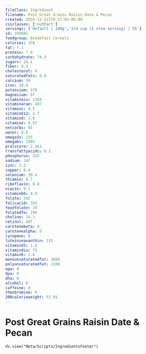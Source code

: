 ```yaml
---
fileClass: Ingredient
filename: Post Great Grains Raisin Date & Pecan
created: 2024-12-21T19:27:02-06:00
cssclasses: ['nutFact']
servings: ['Default | 100g','3/4 cup (1 nlea serving) | 55']
id: 169041
foodgroup: Breakfast Cereals
calories: 378
fat: 7.1
protein: 7.9
carbohydrate: 74.3
sugars: 24.1
fiber: 9.3
cholesterol: 0
saturatedfats: 0.8
calcium: 39
iron: 16.4
potassium: 378
magnesium: 87
vitaminaiu: 1364
vitaminarae: 407
vitaminc: 0.5
vitaminb12: 2.7
vitamind: 1.8
vitamine: 0.57
netcarbs: 65
water: 8.5
omega3s: 115
omega6s: 1985
pralscore: 2.461
transfattyacids: 0.1
phosphorus: 253
sodium: 247
zinc: 2.2
copper: 0.4
selenium: 30.4
thiamin: 0.7
riboflavin: 0.8
niacin: 9.1
vitaminb6: 0.9
folate: 182
folicacid: 163
foodfolate: 19
folatedfe: 296
choline: 24.1
retinol: 407
carotenebeta: 4
carotenealpha: 0
lycopene: 0
luteinzeaxanthin: 115
vitamind3: 1.8
vitamindiu: 73
vitamink: 2.6
monounsaturatedfat: 3800
polyunsaturatedfat: 2100
epa: 0
dpa: 0
dha: 0
alcohol: 0
caffeine: 0
theobromine: 0
200calorieweight: 52.91
---
```


# Post Great Grains Raisin Date & Pecan

```dataviewjs
dv.view("Meta/Scripts/IngredientsFooter")
```